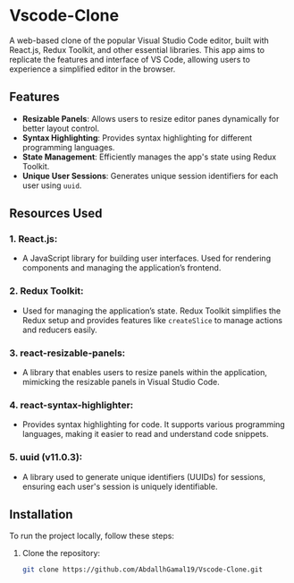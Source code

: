 # Vscode-Clone

A web-based clone of the popular Visual Studio Code editor, built with React.js, Redux Toolkit, and other essential libraries. This app aims to replicate the features and interface of VS Code, allowing users to experience a simplified editor in the browser.

## Features

- **Resizable Panels**: Allows users to resize editor panes dynamically for better layout control.
- **Syntax Highlighting**: Provides syntax highlighting for different programming languages.
- **State Management**: Efficiently manages the app's state using Redux Toolkit.
- **Unique User Sessions**: Generates unique session identifiers for each user using `uuid`.

## Resources Used

### 1. **React.js**:
   - A JavaScript library for building user interfaces. Used for rendering components and managing the application’s frontend.

### 2. **Redux Toolkit**:
   - Used for managing the application’s state. Redux Toolkit simplifies the Redux setup and provides features like `createSlice` to manage actions and reducers easily.

### 3. **react-resizable-panels**:
   - A library that enables users to resize panels within the application, mimicking the resizable panels in Visual Studio Code.

### 4. **react-syntax-highlighter**:
   - Provides syntax highlighting for code. It supports various programming languages, making it easier to read and understand code snippets.

### 5. **uuid (v11.0.3)**:
   - A library used to generate unique identifiers (UUIDs) for sessions, ensuring each user's session is uniquely identifiable.

## Installation

To run the project locally, follow these steps:

1. Clone the repository:
   ```bash
   git clone https://github.com/AbdallhGamal19/Vscode-Clone.git
